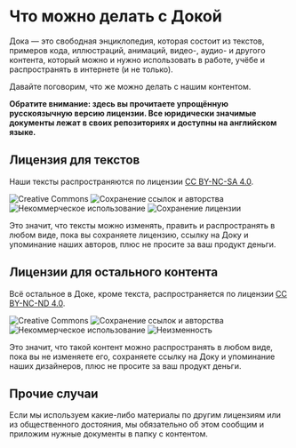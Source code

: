 # Что можно делать с Докой

Дока — это свободная энциклопедия, которая состоит из текстов, примеров кода, иллюстраций, анимаций, видео-, аудио- и другого контента, который можно и нужно использовать в работе, учёбе и распространять в интернете (и не только).

Давайте поговорим, что же можно делать с нашим контентом.

**Обратите внимание: здесь вы прочитаете упрощённую русскоязычную версию лицензии. Все юридически значимые документы лежат в своих репозиториях и доступны на английском языке.**

## Лицензия для текстов

Наши тексты распространяются по лицензии [CC BY-NC-SA 4.0](../LICENSE-SA.md).

![Creative Commons](images/license/cc.svg)
![Сохранение ссылок и авторства](images/license/by.svg)
![Некоммерческое использование](images/license/nc.svg)
![Сохранение лицензии](images/license/sa.svg)

Это значит, что тексты можно изменять, править и распространять в любом виде, пока вы сохраняете лицензию, ссылку на Доку и упоминание наших авторов, плюс не просите за ваш продукт деньги.

## Лицензии для остального контента

Всё остальное в Доке, кроме текста, распространяется по лицензии [CC BY-NC-ND 4.0](../LICENCE-ND.md).

![Creative Commons](images/license/cc.svg)
![Сохранение ссылок и авторства](images/license/by.svg)
![Некоммерческое использование](images/license/nc.svg)
![Неизменность](images/license/nd.svg)

Это значит, что такой контент можно распространять в любом виде, пока вы не изменяете его, сохраняете ссылку на Доку и упоминание наших дизайнеров, плюс не просите за ваш продукт деньги.

## Прочие случаи

Если мы используем какие-либо материалы по другим лицензиям или из общественного достояния, мы обязательно об этом сообщим и приложим нужные документы в папку с контентом.
